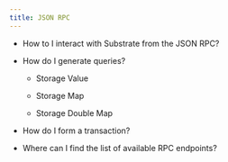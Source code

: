 ```yaml
---
title: JSON RPC
---
```


* How to I interact with Substrate from the JSON RPC?

* How do I generate queries?

	* Storage Value

	* Storage Map

	* Storage Double Map

* How do I form a transaction?

* Where can I find the list of available RPC endpoints?
